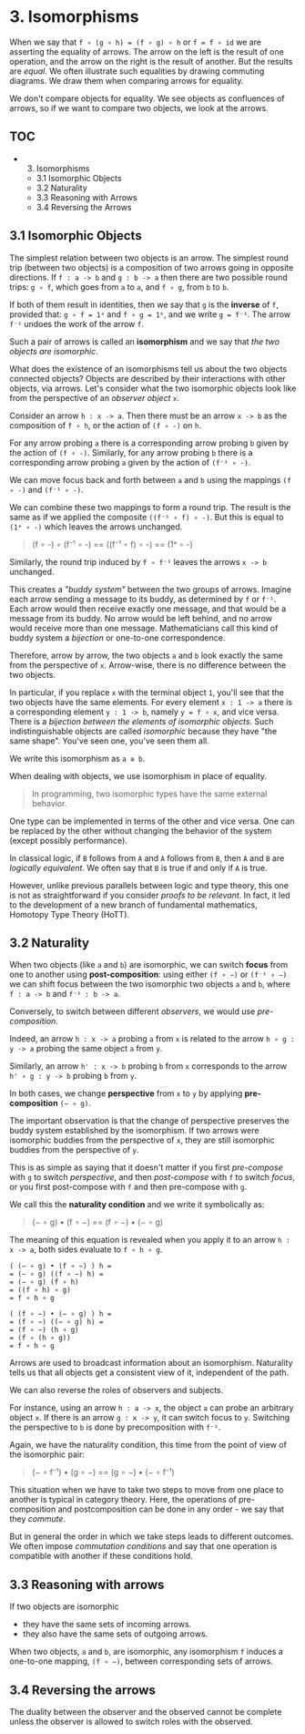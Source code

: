 # 3. Isomorphisms

When we say that `f ∘ (g ∘ h) = (f ∘ g) ∘ h` or `f = f ∘ id` we are asserting the equality of arrows. The arrow on the left is the result of one operation, and the arrow on the right is the result of another. But the results are *equal*. We often illustrate such equalities by drawing commuting diagrams. We draw them when comparing arrows for equality.

We don't compare objects for equality. We see objects as confluences of arrows, so if we want to compare two objects, we look at the arrows.

## TOC

- 3. Isomorphisms
  - 3.1 Isomorphic Objects
  - 3.2 Naturality
  - 3.3 Reasoning with Arrows
  - 3.4 Reversing the Arrows

## 3.1 Isomorphic Objects

The simplest relation between two objects is an arrow. The simplest round trip (between two objects) is a composition of two arrows going in opposite directions. If `f : a -> b` and `g : b -> a` then there are two possible round trips: `g ∘ f`, which goes from `a` to `a`, and `f ∘ g`, from `b` to `b`.

If both of them result in identities, then we say that `g` is the **inverse** of `f`, provided that: `g ∘ f = 1ᵃ` and `f ∘ g = 1ᵇ`, and we write `g = f⁻¹`. The arrow `f⁻¹` undoes the work of the arrow `f`.

Such a pair of arrows is called an **isomorphism** and we say that *the two objects are isomorphic*.

What does the existence of an isomorphisms tell us about the two objects connected objects? Objects are described by their interactions with other objects, via arrows. Let's consider what the two isomorphic objects look like from the perspective of an *observer object* `x`.

Consider an arrow `h : x -> a`. Then there must be an arrow `x -> b` as the composition of `f ∘ h`, or the action of `(f ∘ -)` on `h`.

For any arrow probing `a` there is a corresponding arrow probing `b` given by the action of `(f ∘ -)`. 
Similarly, 
for any arrow probing `b` there is a corresponding arrow probing `a` given by the action of `(f⁻¹ ∘ -)`.

We can move focus back and forth between `a` and `b` using the mappings 
`(f ∘ -)` and `(f⁻¹ ∘ -)`.

We can combine these two mappings to form a round trip. 
The result is the same as if we applied the composite `((f⁻¹ ∘ f) ∘ -)`. 
But this is equal to `(1ᵃ ∘ -)` which leaves the arrows unchanged.

>(f ∘ -) ∘ (f⁻¹ ∘ -) == ((f⁻¹ ∘ f) ∘ -) == (1ᵃ ∘ -)

Similarly, the round trip induced by `f ∘ f⁻¹` leaves the arrows `x -> b` unchanged.

This creates a *"buddy system"* between the two groups of arrows. Imagine each arrow sending a message to its buddy, as determined by `f` or `f⁻¹`. Each arrow would then receive exactly one message, and that would be a message from its buddy. No arrow would be left behind, and no arrow would receive more than one message. Mathematicians call this kind of buddy system a *bijection* or one-to-one correspondence.

Therefore, arrow by arrow, the two objects `a` and `b` look exactly the same from the perspective of `x`. Arrow-wise, there is no difference between the two objects.

In particular, if you replace `x` with the terminal object `1`, you'll see that the two objects have the same elements. For every element `x : 1 -> a` there is a corresponding element `y : 1 -> b`, namely `y = f ∘ x`, and vice versa. There is a *bijection between the elements of isomorphic objects*. Such indistinguishable objects are called *isomorphic* because they have "the same shape". You've seen one, you've seen them all. 

We write this isomorphism as `a ≅ b`.

When dealing with objects, we use isomorphism in place of equality.

>In programming, two isomorphic types have the same external behavior.

One type can be implemented in terms of the other and vice versa. One can be replaced by the other without changing the behavior of the system (except possibly performance).

In classical logic, if `B` follows from `A` and `A` follows from `B`, then `A` and `B` are *logically equivalent*. We often say that `B` is true if and only if `A` is true.

However, unlike previous parallels between logic and type theory, this one is not as straightforward if you consider *proofs to be relevant*. In fact, it led to the development of a new branch of fundamental mathematics, Homotopy Type Theory (HoTT).

## 3.2 Naturality

When two objects (like `a` and `b`) are isomorphic, we can switch **focus** from one to another using **post-composition**: 
using either `(f ∘ −)` or `(f⁻¹ ∘ −)` we can shift focus between the two isomorphic two objects `a` and `b`, where `f : a -> b` and `f⁻¹ : b -> a`.

Conversely, to switch between different *observers*, we would use *pre-composition*.

Indeed, an arrow `h : x -> a` probing `a` from `x` is related 
to the arrow `h ∘ g : y -> a` probing the same object `a` from `y`.

Similarly, an arrow `h' : x -> b` probing `b` from `x` corresponds 
to the arrow `h' ∘ g : y -> b` probing `b` from `y`.

In both cases, we change **perspective** from `x` to `y` by applying **pre-composition** `(− ∘ g)`.

The important observation is that the change of perspective preserves the buddy system established by the isomorphism. If two arrows were isomorphic buddies from the perspective of `x`, they are still isomorphic buddies from the perspective of `y`.

This is as simple as saying that it doesn't matter if you first *pre-compose* with `g` to switch *perspective*, and then *post-compose* with `f` to switch *focus*, or you first post-compose with `f` and then pre-compose with `g`.

We call this the **naturality condition** and we write it symbolically as:

>(− ∘ g) • (f ∘ −) == (f ∘ −) • (− ∘ g)


The meaning of this equation is revealed when you apply it to an arrow `h : x -> a`, both sides evaluate to `f ∘ h ∘ g`.

```
( (− ∘ g) • (f ∘ −) ) h =
= (− ∘ g) ((f ∘ −) h) =
= (− ∘ g) (f ∘ h)
= ((f ∘ h) ∘ g)
= f ∘ h ∘ g

( (f ∘ −) • (− ∘ g) ) h =
= (f ∘ −) ((− ∘ g) h) =
= (f ∘ −) (h ∘ g)
= (f ∘ (h ∘ g))
= f ∘ h ∘ g
```

Arrows are used to broadcast information about an isomorphism. Naturality tells us that all objects get a consistent view of it, independent of the path.


We can also reverse the roles of observers and subjects.

For instance, using an arrow `h : a -> x`, the object `a` can probe an arbitrary object `x`. If there is an arrow `g : x -> y`, it can switch focus to `y`. Switching the perspective to `b` is done by precomposition with `f⁻¹`.

Again, we have the naturality condition, this time from the point of view of the isomorphic pair:

>(− ∘ f⁻¹) • (g ∘ −) == (g ∘ −) • (− ∘ f⁻¹)


This situation when we have to take two steps to move from one place to another is typical in category theory. Here, the operations of pre-composition and postcomposition can be done in any order - we say that they *commute*.

But in general the order in which we take steps leads to different outcomes. We often impose *commutation conditions* and say that one operation is compatible with another if these conditions hold.



## 3.3 Reasoning with arrows

If two objects are isomorphic
- they have the same sets of incoming arrows.
- they also have the same sets of outgoing arrows.

When two objects, `a` and `b`, are isomorphic, any isomorphism `f` induces a one-to-one mapping, `(f ∘ −)`, between corresponding sets of arrows.




## 3.4 Reversing the arrows

The duality between the observer and the observed cannot be complete unless the observer is allowed to switch roles with the observed.
